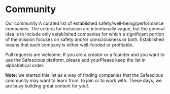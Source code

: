 # Community
Our community
A curated list of established safety/well-being/performance companies. The criteria for inclusion are intentionally vague, but the general idea is to include only established companies for which a significant portion of the mission focuses on safety and/or consciousness or both. Established means that each company is either well-funded or profitable.

Pull requests are welcome. If you are a creator or a founder and you want to use the Safescious platform, please add yourPlease keep the list in alphabetical order.

<b>Note:</b> we started this list as a way of finding companies that the Safescious community may want to learn from, to join or to work with. These days, we are busy building great content for you!. 
